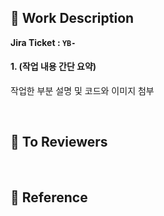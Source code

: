 [//]: # (PR 제목 예시 : [Feature/YB-1]: 소셜 로그인 기능 구현)

## 📄 Work Description
<strong>Jira Ticket : `YB- `</strong>
<!--
해당 PR에서 어떤 작업을 진행했는지 알려주세요 (코드, 이미지 첨부를 통해 설명해주시면 이해하기 더 쉬울것 같아요!)

[예시]
1. page, size 최솟값 설정 및 Unit Test 추가
    기존의 코드에는 page와 size의 범위 설정을 해주지 않아서 page가 1보다 작은 경우 에러가 발생했습니다. 이를 방지하기 위해 page와 size 둘다 1 이상의 정수만 전달 받을 수 있도록 설정했습니다.
    (코드 및 이미지 첨부)
-->

#### 1. (작업 내용 간단 요약)
작업한 부분 설명 및 코드와 이미지 첨부


<br/>

## 💬 To Reviewers
<!--
어떤 부분을 유의해서 사용해야 하는지, 어느 부분을 중점으로 리뷰해줬으면 하는지 작성해주세요.
그 외 하고 싶은 말을 자유롭게 작성해주세요!

[예시]
- 팀스페이스 정보를 필요로 하지 않는 API의 경우에는 혹시 모를 에러를 방지하기 위해 `@AuthenticationPrincipal`를 사용하는 것이 좋을 것 같습니다!
-->


<br/>

## 🔗 Reference
[//]: # (문제를 해결하면서 도움이 되었거나 참고했던 사이트 또는 코드 첨부)

